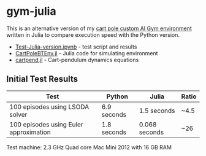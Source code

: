 # gym-julia

This is an alternative version of my [cart pole custom AI Gym environment](https://github.com/billtubbs/gym-CartPole-bt-v0) written in Julia to compare execution speed with the Python version.

- [Test-Julia-version.ipynb](Test-Julia-version.ipynb) - test script and results
- [CartPoleBTEnv.jl](CartPoleBTEnv.jl) - Julia code for simulating environment
- [cartpend.jl](cartpend.jl) - Cart-pendulum dynamics equations

## Initial Test Results

| Test                                   | Python      | Julia         | Ratio      |
|----------------------------------------|-------------|---------------|------------|
| 100 episodes using LSODA solver        | 6.9 seconds |   1.5 seconds |       ~4.5 |
| 100 episodes using Euler approximation | 1.8 seconds | 0.068 seconds |        ~26 |

Test machine: 2.3 GHz Quad core Mac Mini 2012 with 16 GB RAM
